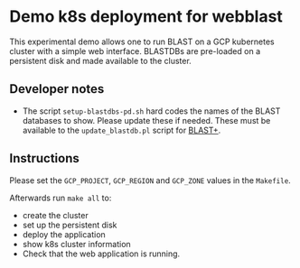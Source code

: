 # Demo k8s deployment for webblast

This experimental demo allows one to run BLAST on a GCP kubernetes cluster with a simple web
interface. BLASTDBs are pre-loaded on a persistent disk and made available to
the cluster.

## Developer notes

* The script `setup-blastdbs-pd.sh` hard codes the names of the BLAST
  databases to show. Please update these if needed. These must be available to
  the `update_blastdb.pl` script for
  [BLAST+](https://blast.ncbi.nlm.nih.gov/Blast.cgi?PAGE_TYPE=BlastDocs&DOC_TYPE=Download).

## Instructions

Please set the `GCP_PROJECT`, `GCP_REGION` and `GCP_ZONE` values in the
`Makefile`.

Afterwards run `make all` to:

* create the cluster
* set up the persistent disk
* deploy the application
* show k8s cluster information
* Check that the web application is running.

